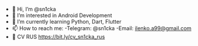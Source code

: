 - 👋 Hi, I’m @sn1cka
- 👀 I’m interested in Android Development
- 🌱 I’m currently learning Python, Dart, Flutter
- 📫 How to reach me:
      -Telegram: @sn1cka
      -Email: ilenko.a99@gmail.com
- 📑 CV RUS https://bit.ly/cv_sn1cka_rus

